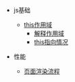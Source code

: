 
- js基础
  - [this作用域](/pages/base/this.md)
    - [解释作用域](/pages/base/this.md?#id=true)
    - [this指向情况](/pages/base/this.md?#id=true)

- 性能
  - [页面渲染流程](/pages/performance.md)
